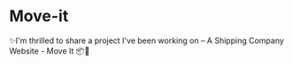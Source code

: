 # Move-it
✨I'm thrilled to share a project I've been working on –  A Shipping Company Website - Move It 📦🚛

